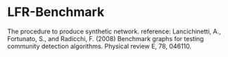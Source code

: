 # LFR-Benchmark
The procedure to produce synthetic network.
reference: 
Lancichinetti, A., Fortunato, S., and Radicchi, F. (2008) Benchmark graphs for testing community detection algorithms. Physical review E, 78, 046110.

